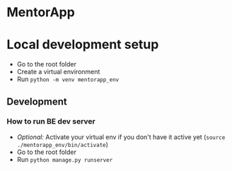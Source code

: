 # MentorApp

# Local development setup
* Go to the root folder
* Create a virtual environment
* Run `python -m venv mentorapp_env`
## Development
### How to run BE dev server
* *Optional:* Activate your virtual env if you don't have it active yet (`source ./mentorapp_env/bin/activate`)
* Go to the root folder
* Run `python manage.py runserver`